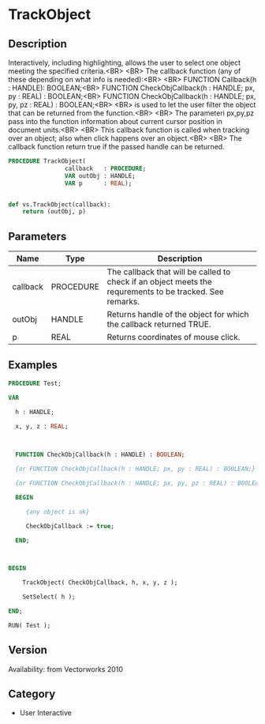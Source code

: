# TrackObject

## Description
Interactively, including highlighting, allows the user to select one object meeting the specified criteria.&lt;BR&gt;
&lt;BR&gt;
The callback function (any of these depending on what info is needed):&lt;BR&gt;
&lt;BR&gt;
FUNCTION Callback(h : HANDLE): BOOLEAN;&lt;BR&gt;
FUNCTION CheckObjCallback(h : HANDLE; px, py : REAL) : BOOLEAN;&lt;BR&gt;
FUNCTION CheckObjCallback(h : HANDLE; px, py, pz : REAL) : BOOLEAN;&lt;BR&gt;
&lt;BR&gt;
is used to let the user filter the object that can be returned from the function.&lt;BR&gt;
&lt;BR&gt;
The parameteri px,py,pz pass into the function information about current cursor position in document units.&lt;BR&gt;
&lt;BR&gt;
This callback function is called when tracking over an object; also when click happens over an object.&lt;BR&gt;
&lt;BR&gt;
The callback function return true if the passed handle can be returned.

```pascal
PROCEDURE TrackObject(
				callback   : PROCEDURE;
				VAR outObj : HANDLE;
				VAR p      : REAL);
```

```python

def vs.TrackObject(callback):
    return (outObj, p)
```

## Parameters
|Name|Type|Description|
|---|---|---|
|callback|PROCEDURE|The callback that will be called to check if an object meets the requrements to be tracked. See remarks.|
|outObj|HANDLE|Returns handle of the object for which the callback returned TRUE.|
|p|REAL|Returns coordinates of mouse click.|

## Examples
```pascal
PROCEDURE Test;

VAR

  h : HANDLE;

  x, y, z : REAL;

  

  FUNCTION CheckObjCallback(h : HANDLE) : BOOLEAN;

  {or FUNCTION CheckObjCallback(h : HANDLE; px, py : REAL) : BOOLEAN;}

  {or FUNCTION CheckObjCallback(h : HANDLE; px, py, pz : REAL) : BOOLEAN;}

  BEGIN

     {any object is ok}

     CheckObjCallback := true;

  END;



BEGIN

	TrackObject( CheckObjCallback, h, x, y, z );

	SetSelect( h );

END;

RUN( Test );


```

## Version
Availability: from Vectorworks 2010
## Category
* User Interactive

